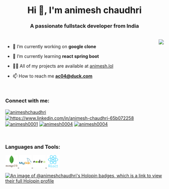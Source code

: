 <h1 align="center">Hi 👋, I'm animesh chaudhri</h1>
<h3 align="center">A passionate fullstack developer from India</h3>
<br>
<img align="right" src="https://github-readme-stats.vercel.app/api?username=animeshchaudhri&show_icons=true&bg_color=00000000"> </img>


- 🔭 I’m currently working on **google clone**

- 🌱 I’m currently learning **react spring boot**

- 👨‍💻 All of my projects are available at [animesh.lol](https://animesh.lol)

- 📫 How to reach me **ac04@duck.com**
<br>
<h3 align="left">Connect with me:</h3>
<p align="left">
<a href="https://codepen.io/animeshchaudhri" target="blank"><img align="center" src="https://raw.githubusercontent.com/rahuldkjain/github-profile-readme-generator/master/src/images/icons/Social/codepen.svg" alt="animeshchaudhri" height="30" width="40" /></a>
<a href="https://linkedin.com/in/https://www.linkedin.com/in/animesh-chaudhri-65b072258" target="blank"><img align="center" src="https://raw.githubusercontent.com/rahuldkjain/github-profile-readme-generator/master/src/images/icons/Social/linked-in-alt.svg" alt="https://www.linkedin.com/in/animesh-chaudhri-65b072258" height="30" width="40" /></a>
<a href="https://www.codechef.com/users/animesh0001" target="blank"><img align="center" src="https://cdn.jsdelivr.net/npm/simple-icons@3.1.0/icons/codechef.svg" alt="animesh0001" height="30" width="40" /></a>
<a href="https://www.hackerrank.com/animesh0004" target="blank"><img align="center" src="https://raw.githubusercontent.com/rahuldkjain/github-profile-readme-generator/master/src/images/icons/Social/hackerrank.svg" alt="animesh0004" height="30" width="40" /></a>
<a href="https://www.leetcode.com/animesh0004" target="blank"><img align="center" src="https://raw.githubusercontent.com/rahuldkjain/github-profile-readme-generator/master/src/images/icons/Social/leet-code.svg" alt="animesh0004" height="30" width="40" /></a>
</p>
<br>
<h3 align="left">Languages and Tools:</h3>
<p align="left"> <a href="https://www.mongodb.com/" target="_blank" rel="noreferrer"> <img src="https://raw.githubusercontent.com/devicons/devicon/master/icons/mongodb/mongodb-original-wordmark.svg" alt="mongodb" width="40" height="40"/> </a> <a href="https://www.mysql.com/" target="_blank" rel="noreferrer"> <img src="https://raw.githubusercontent.com/devicons/devicon/master/icons/mysql/mysql-original-wordmark.svg" alt="mysql" width="40" height="40"/> </a> <a href="https://nodejs.org" target="_blank" rel="noreferrer"> <img src="https://raw.githubusercontent.com/devicons/devicon/master/icons/nodejs/nodejs-original-wordmark.svg" alt="nodejs" width="40" height="40"/> </a> <a href="https://reactjs.org/" target="_blank" rel="noreferrer"> <img src="https://raw.githubusercontent.com/devicons/devicon/master/icons/react/react-original-wordmark.svg" alt="react" width="40" height="40"/> </a> </p>
<a href="https://holopin.io/@animeshchaudhri">
    <img src="https://holopin.me/animeshchaudhri" alt="An image of @animeshchaudhri's Holopin badges, which is a link to view their full Holopin profile">
</a>
